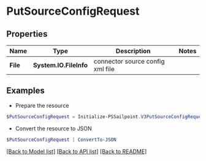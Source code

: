 # PutSourceConfigRequest
## Properties

Name | Type | Description | Notes
------------ | ------------- | ------------- | -------------
**File** | **System.IO.FileInfo** | connector source config xml file | 

## Examples

- Prepare the resource
```powershell
$PutSourceConfigRequest = Initialize-PSSailpoint.V3PutSourceConfigRequest  -File null
```

- Convert the resource to JSON
```powershell
$PutSourceConfigRequest | ConvertTo-JSON
```

[[Back to Model list]](../README.md#documentation-for-models) [[Back to API list]](../README.md#documentation-for-api-endpoints) [[Back to README]](../README.md)

